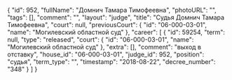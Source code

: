{
    "id": 952,
    "fullName": "Домнич Тамара Тимофеевна",
    "photoURL": "",
    "tags": [],
    "comment": "",
    "layout": "judge",
    "title": "Судья Домнич Тамара Тимофеевна",
    "court": null,
    "previousCourt": {
        "id": "06-000-03-01",
        "name": "Могилевский областной суд"
    },
    "career": [
        {
            "id": 59254,
            "term": null,
            "type": "released",
            "court": {
                "id": "06-000-03-01",
                "name": "Могилевский областной суд"
            },
            "extra": [],
            "comment": "выход в отставку",
            "house_id": "06-000-03-01",
            "judge_id": 952,
            "position": "судья",
            "term_type": "",
            "timestamp": "2018-08-22",
            "decree_number": "348"
        }
    ]
}